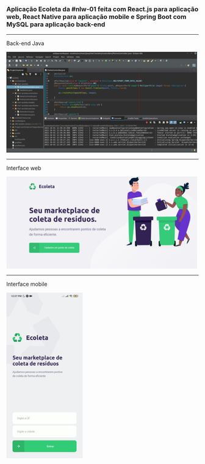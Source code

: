 ### Aplicação Ecoleta da #nlw-01 feita com React.js para aplicação web, React Native para aplicação mobile e Spring Boot com MySQL para aplicação back-end 

---------
Back-end Java

<img src="https://github.com/MatheusSoaresDias/nlw-01/blob/main/assets/java.png" alt="java" width="500" />

---------
Interface web

<img src="https://github.com/MatheusSoaresDias/nlw-01/blob/main/assets/ecoleta.png" alt="web" width="500" />

---------
Interface mobile

<img src="https://github.com/MatheusSoaresDias/nlw-01/blob/main/assets/mobile.jpg" alt="mobile" width="200"/>

